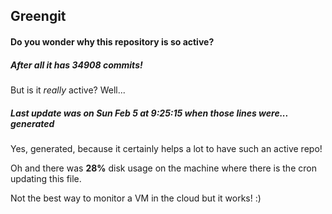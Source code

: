 ## Greengit

#### Do you wonder why this repository is so active?

##### After all it has 34908 commits!

But is it *really* active? Well...

##### Last update was on Sun Feb 5 at 9:25:15 when those lines were... generated

Yes, generated, because it certainly helps a lot to have such an active repo!

Oh and there was **28%** disk usage on the machine
where there is the cron updating this file.

Not the best way to monitor a VM in the cloud but it works! :)
